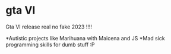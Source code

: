 # gta VI
Gta VI release real no fake 2023 !!!! 

*Autistic projects like Marihuana with Maicena and JS
*Mad sick programming skills for dumb stuff :P
